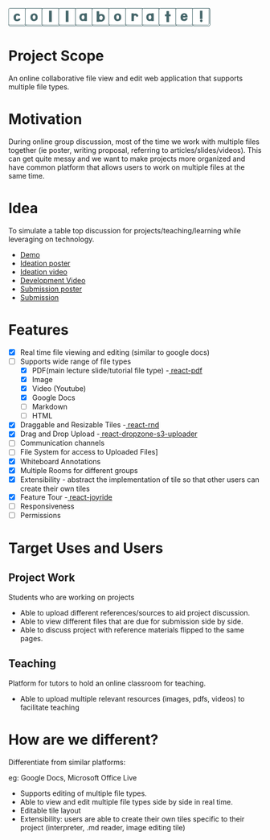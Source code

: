 ![collaborate!](/public/assets/logo.png)

Project Scope
===
An online collaborative file view and edit web application that supports multiple file types.

Motivation
===
During online group discussion, most of the time we work with multiple files together (ie poster, writing proposal, referring to articles/slides/videos). This can get quite messy and we want to make projects more organized and have common platform that allows users to work on multiple files at the same time.

Idea
===
To simulate a table top discussion for projects/teaching/learning while leveraging on technology.
* [Demo](http://collaborate-app.herokuapp.com/default)
* [Ideation poster](http://imgur.com/a/rIfQm)
* [Ideation video](https://youtu.be/GKMJ62m6eyM)
* [Development Video](https://youtu.be/fPaHSTDO05o)
* [Submission poster](http://imgur.com/a/jAMeL)
* [Submission](https://youtu.be/7TeuZ-MRs1k)

Features
===
- [x] Real time file viewing and editing (similar to google docs)
- [ ] Supports wide range of file types
  - [x] PDF(main lecture slide/tutorial file type) -[ react-pdf](https://github.com/wojtekmaj/react-pdf)
  - [x] Image
  - [x] Video (Youtube)
  - [x] Google Docs
  - [ ] Markdown
  - [ ] HTML
- [x] Draggable and Resizable Tiles -[ react-rnd](https://github.com/bokuweb/react-rnd)
- [x] Drag and Drop Upload -[ react-dropzone-s3-uploader](https://github.com/founderlab/react-dropzone-s3-uploader)
- [ ] Communication channels
- [ ] File System for access to Uploaded Files]
- [x] Whiteboard Annotations
- [x] Multiple Rooms for different groups
- [x] Extensibility - abstract the implementation of tile so that other users can create their own tiles
- [x] Feature Tour -[ react-joyride](https://github.com/gilbarbara/react-joyride)
- [ ] Responsiveness
- [ ] Permissions

Target Uses and Users
===
Project Work
---
Students who are working on projects
* Able to upload different references/sources to aid project discussion.
* Able to view different files that are due for submission side by side.
* Able to discuss project with reference materials flipped to the same pages.

Teaching
---
Platform for tutors to hold an online classroom for teaching.
* Able to upload multiple relevant resources (images, pdfs, videos) to facilitate teaching

How are we different?
===
Differentiate from similar platforms:

eg: Google Docs, Microsoft Office Live

* Supports editing of multiple file types.
* Able to view and edit multiple file types side by side in real time.
* Editable tile layout
* Extensibility: users are able to create their own tiles specific to their project (interpreter, .md reader, image editing tile)
